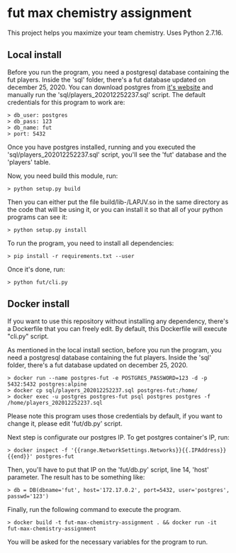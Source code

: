 # fut max chemistry assignment

This project helps you maximize your team chemistry. Uses Python 2.7.16.

## Local install

Before you run the program, you need a postgresql database containing the fut players. Inside the 'sql' folder, there's a fut database updated on december 25, 2020. You can download postgres from [it's website](https://www.postgresql.org/download) and manually run the 'sql/players_202012252237.sql' script. The default credentials for this program to work are:

    > db_user: postgres
    > db_pass: 123
    > db_name: fut
    > port: 5432

Once you have postgres installed, running and you executed the 'sql/players_202012252237.sql' script, you'll see the 'fut' database and the 'players' table.

Now, you need build this module, run:

    > python setup.py build

Then you can either put the file build/lib-<YOUR-PLATFOrm>/LAPJV.so in the same directory as the code that will be using it, or you can install it so that all of your python programs can see it:

    > python setup.py install

To run the program, you need to install all dependencies:

    > pip install -r requirements.txt --user

Once it's done, run:

    > python fut/cli.py

## Docker install

If you want to use this repository without installing any dependency, there's a Dockerfile that you can freely edit. By default, this Dockerfile will execute "cli.py" script.

As mentioned in the local install section, before you run the program, you need a postgresql database containing the fut players. Inside the 'sql' folder, there's a fut database updated on december 25, 2020. 

    > docker run --name postgres-fut -e POSTGRES_PASSWORD=123 -d -p 5432:5432 postgres:alpine
    > docker cp sql/players_202012252237.sql postgres-fut:/home/
    > docker exec -u postgres postgres-fut psql postgres postgres -f /home/players_202012252237.sql

Please note this program uses those credentials by default, if you want to change it, please edit 'fut/db.py' script.

Next step is configurate our postgres IP. To get postgres container's IP, run:

    > docker inspect -f '{{range.NetworkSettings.Networks}}{{.IPAddress}}{{end}}' postgres-fut

Then, you'll have to put that IP on the 'fut/db.py' script, line 14, 'host' parameter. The result has to be something like:

    > db = DB(dbname='fut', host='172.17.0.2', port=5432, user='postgres', passwd='123')

Finally, run the following command to execute the program.

    > docker build -t fut-max-chemistry-assignment . && docker run -it fut-max-chemistry-assignment

You will be asked for the necessary variables for the program to run.
